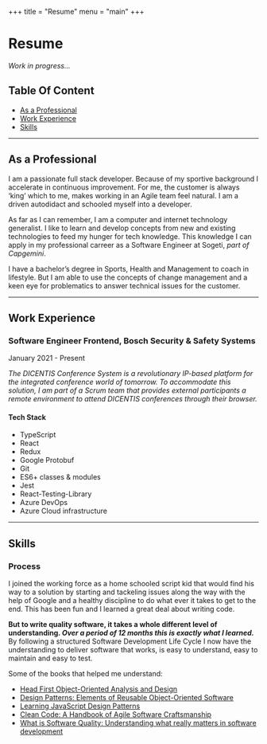 +++
title = "Resume"
menu = "main"
+++

# Resume

_Work in progress..._

## Table Of Content

- [As a Professional](#as-a-professional)
- [Work Experience](#work-eperience)
- [Skills](#skills)

---

## As a Professional

I am a passionate full stack developer. Because of my sportive background I accelerate in continuous improvement. For me, the customer is always ‘king’ which to me, makes working in an Agile team feel natural. I am a driven autodidact and schooled myself into a developer.

As far as I can remember, I am a computer and internet technology generalist. I like to learn and develop concepts from new and existing technologies to feed my hunger for tech knowledge. This knowledge I can apply in my professional carreer as a Software Engineer at Sogeti, _part of Capgemini_.

I have a bachelor’s degree in Sports, Health and Management to coach in lifestyle. But I am able to use the concepts of change management and a keen eye for problematics to answer technical issues for the customer.

---

## Work Experience

### Software Engineer Frontend, Bosch Security & Safety Systems

January 2021 - Present

_The DICENTIS Conference System is a revolutionary IP-based platform for the integrated conference world of tomorrow. To accommodate this solution, I am part of a Scrum team that provides external participants a remote environment to attend DICENTIS conferences through their browser._

#### Tech Stack

- TypeScript
- React
- Redux
- Google Protobuf
- Git
- ES6+ classes & modules
- Jest
- React-Testing-Library
- Azure DevOps
- Azure Cloud infrastructure

---

## Skills

### Process

I joined the working force as a home schooled script kid that would find his way to a solution by starting and tackeling issues along the way with the help of Google and a healthy discipline to do what ever it takes to get to the end. This has been fun and I learned a great deal about writing code.

**But to write quality software, it takes a whole different level of understanding. _Over a period of 12 months this is exactly what I learned._**
By following a structured Software Development Life Cycle I now have the understanding to deliver software that works, is easy to understand, easy to maintain and easy to test.

Some of the books that helped me understand:
- [Head First Object-Oriented Analysis and Design](https://www.oreilly.com/library/view/head-first-object-oriented/0596008678/)
- [Design Patterns: Elements of Reusable Object-Oriented Software](https://en.wikipedia.org/wiki/Design_Patterns)
- [Learning JavaScript Design Patterns](https://www.patterns.dev/posts/classic-design-patterns/)
- [Clean Code: A Handbook of Agile Software Craftsmanship](https://en.wikipedia.org/wiki/Robert_C._Martin)
- [What is Software Quality: Understanding what really matters in software development](https://amzn.eu/d/gcbUtCF)
